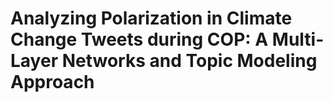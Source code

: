 # Analyzing Polarization in Climate Change Tweets during COP: A Multi-Layer Networks and Topic Modeling Approach